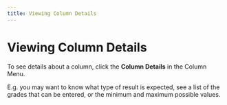 ```yaml
---
title: Viewing Column Details
---
```


# Viewing Column Details

To see details about a column, click the **Column Details** in the Column Menu.

E.g. you may want to know what type of result is expected, see a list of the grades that can be entered, or the minimum and maximum possible values.